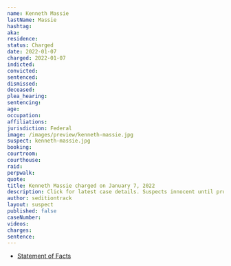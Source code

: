 ```yaml
---
name: Kenneth Massie
lastName: Massie
hashtag:
aka:
residence:
status: Charged
date: 2022-01-07
charged: 2022-01-07
indicted:
convicted:
sentenced:
dismissed:
deceased:
plea_hearing:
sentencing:
age:
occupation:
affiliations:
jurisdiction: Federal
image: /images/preview/kenneth-massie.jpg
suspect: kenneth-massie.jpg
booking:
courtroom:
courthouse:
raid:
perpwalk:
quote:
title: Kenneth Massie charged on January 7, 2022
description: Click for latest case details. Suspects innocent until proven guilty.
author: seditiontrack
layout: suspect
published: false
caseNumber:
videos:
charges:
sentence:
---
```


- [Statement of Facts](https://extremism.gwu.edu/sites/g/files/zaxdzs2191/f/Kenneth%20Massie%20Statement%20of%20Facts.pdf)
